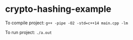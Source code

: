 # crypto-hashing-example

To compile project:
`
g++ -pipe -O2 -std=c++14 main.cpp -lm
`

To run project:
`
./a.out
`
